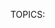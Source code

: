 TOPICS: <acronym>
        <applet>
        <basefont>
        <bgsound>
        <big>
        <blink>
        <center>
        <command>
        <content>
        <dir>
        <element>
        <font>
        <frame>
        <frameset>
        <image>
        <isindex>
        <keygen>
        <listing>
        <marquee>
        <menuitem>
        <multicol>
        <nextid>
        <nobr>
        <noembed>
        <noframes>
        <plaintext>
        <shadow>
        <spacer>
        <strike>
        <tt>
        <xmp>

# Obsolete and Deprecated HTML Elements

!!! error ""
    Warning: These are old HTML elements which are deprecated and should not be used. You should never
    use them in new projects, and should replace them in old projects as soon as you can. They are listed
    here for informational purposes only.

| Element | Description |
| :------ | :---------- |
| **`<acronym>`** | HTML acronym element. Indicate a sequence of characters that compose an **acronym** or **abbreviation** for a word. In HTML 5, use **[`<abbr>`](/en/webfrontend/<abbr>)** instead. |
| **`<applet>`** | HTML Applet element. Embeds a **Java applet** into the document; this element has been deprecated in favor of **[`<object>`](/en/webfrontend/<object>)**. |
| `<basefont>` | The obsolete HTML Base Font element (`<basefont>`) sets a default font face, size, and color for the other elements which are descended from its parent element. |
| `<bgsound>` | The Internet Explorer only HTML Background Sound element (`<bgsound>`) sets up a sound file to play in the background while the page is used; use [`<audio>`](/en/webfrontend/<audio>) instead. |
| `<big>` | The obsolete **HTML Big Element (`<big>`)** renders the enclosed text at a font size one level larger than the surrounding text (`medium` becomes `large`, for example).|
| `<blink>` | The **HTML Blink Element (`<blink>`)** is a non-standard element which causes the enclosed text to flash slowly. |
| `<center>` | The obsolete **HTML Center Element (`<center>`)** is a block-level element that displays its block-level or inline contents centered horizontally within its containing element. |
| `<command>` | The **HTML Command element (`<command>`)** represents a command which the user can invoke. Commands are often used as part of a context menu or toolbar. |
| `<content>` | The **HTML `<content>` element**—an obsolete part of the Web Components suite of technologies—was used inside of Shadow DOM as an insertion point, and wasn't meant to be used in ordinary HTML. |
| `<dir>` | The obsolete **HTML Directory element (`<dir>`)** is used as a container for a directory of files and/or folders, potentially with styles and icons applied by the user agent. |
| `<element>` | The obsolete **HTML `<element>` element** was part of the Web Components specification; it was intended to be used to define new custom DOM elements. |
| `<font>` | The **HTML Font Element (`<font>`)** defines the font size, color and face for its content. |
| `<frame>` | `<frame>` is an HTML element which defines a particular area in which another HTML document can be displayed. A frame should be used within a `<frameset>`. |
| `<frameset>` | The **HTML `<frameset>` element** is used to contain `<frame>` elements. |
| **`<image>`** | HTML image element. An obsolete remnant of an ancient version of HTML lost in the mists of time; use the standard **[`<img>`](/en/webfrontend/<img>)** element instead. |
| `<isindex>` | `<isindex>` is an obsolete HTML element that puts a text field in a page for querying the document. |
| **`<keygen>`** | HTML key generation element. Facilitate **generation of key** material, and **submission of the public key** as part of an *HTML form*. This mechanism is designed for use with Web-based certificate management systems. It is expected that it will be used in an HTML form along with other information needed to construct a certificate request, and that the result of the process will be a signed certificate. |
| `<listing>` | The HTML Listing Element (`<listing>`) renders text between the start and end tags without interpreting the HTML in between and using a monospaced font. The HTML 2 standard recommended that lines shouldn't be broken when not greater than 132 characters. |
| `<marquee>` | The HTML `<marquee>` element is used to insert a scrolling area of text. You can control what happens when the text reaches the edges of its content area using its attributes. |
| `<menuitem>` | The HTML `<menuitem>` element represents a command that a user is able to invoke through a popup menu. This includes context menus, as well as menus that might be attached to a menu button. |
| `<multicol>` | The HTML Multi-Column Layout element (`<multicol>`) was an experimental element designed to allow multi-column layouts and must not be used. |
| `<nextid>` | `<nextid>` is an obsolete HTML element that served to enable the NeXT web designing tool to generate automatic NAME labels for its anchors. |
| `<nobr>` | The non-standard, obsolete HTML `<nobr>` element prevents the text it contains from automatically wrapping across multiple lines, potentially resulting in the user having to scroll horizontally to see the entire width of the text. |
| `<noembed>` | The `<noembed>` element is an obsolete, non-standard way to provide alternative, or "fallback", content for browsers that do not support the [`<embed>`](/en/webfrontend/<embed>) element or do not support the type of embedded content an author wishes to use. |
| `<noframes>` | The obsolete HTML No Frames or frame fallback element, `<noframes>`, provides content to be presented in browsers that don't support (or have disabled support for) the `<frame>` element. |
| **`<plaintext>`** | HTML plaintext element. Render everything following the start tag as **raw text** (**plaintext**), ignoring any following HTML. Use **[`<pre>`](/en/webfrontend/<pre>) instead. |
| `<shadow>` | The **HTML `<shadow>` element**—an obsolete part of the Web Components technology suite—was intended to be used as a shadow DOM insertion point. |
| `<spacer>` | `<spacer>` is an obsolete HTML element which allowed insertion of empty spaces on pages. It was devised by Netscape to accomplish the same effect as a single-pixel layout image, which was something web designers used to use to add white spaces to web pages without actually using an image. However, `<spacer>` no longer supported by any major browser and the same effects can now be achieved using simple CSS. |
| **`<strike>`** | HTML strike-through element. For deleted text, use **[`<del>`](/en/webfrontend/<del>)** instead; For style (horizontal line) over text, use CSS property **`text-decoration: line-through`** instead; For text that are no longer relevant or no longer accurate, use **[`<s>`](/en/webfrontend/<s>)** instead. |
| `<tt>` | The obsolete **HTML Teletype Text element (`<tt>`)** creates inline text which is presented using the user agent's default monospace font face. |
| `<xmp>` | The **HTML Example Element (`<xmp>`)** renders text between the start and end tags without interpreting the HTML in between and using a `monospaced` font. The HTML2 specification recommended that it should be rendered wide enough to allow 80 characters per line. |
